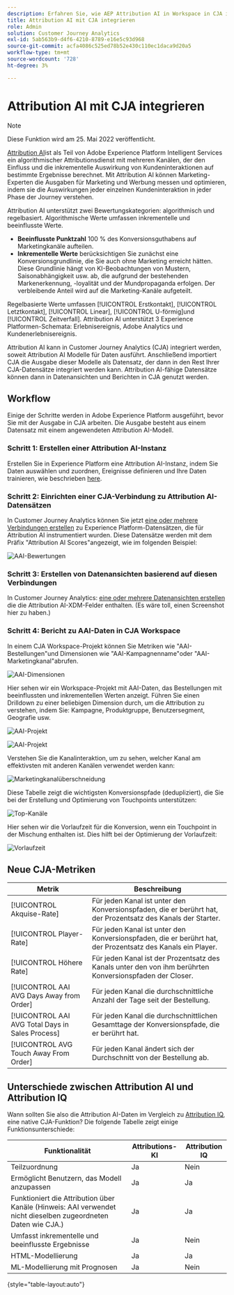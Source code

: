 ```yaml
---
description: Erfahren Sie, wie AEP Attribution AI in Workspace in CJA integriert wird.
title: Attribution AI mit CJA integrieren
role: Admin
solution: Customer Journey Analytics
exl-id: 5ab563b9-d4f6-4210-8789-e16e5c93d968
source-git-commit: acfa4086c525ed78b52e430c110ec1daca9d20a5
workflow-type: tm+mt
source-wordcount: '728'
ht-degree: 3%

---
```


# Attribution AI mit CJA integrieren

>[!NOTE]
>
>Diese Funktion wird am 25. Mai 2022 veröffentlicht.

[Attribution AI](https://experienceleague.adobe.com/docs/experience-platform/intelligent-services/attribution-ai/overview.html?lang=en)ist als Teil von Adobe Experience Platform Intelligent Services ein algorithmischer Attributionsdienst mit mehreren Kanälen, der den Einfluss und die inkrementelle Auswirkung von Kundeninteraktionen auf bestimmte Ergebnisse berechnet. Mit Attribution AI können Marketing-Experten die Ausgaben für Marketing und Werbung messen und optimieren, indem sie die Auswirkungen jeder einzelnen Kundeninteraktion in jeder Phase der Journey verstehen.

Attribution AI unterstützt zwei Bewertungskategorien: algorithmisch und regelbasiert. Algorithmische Werte umfassen inkrementelle und beeinflusste Werte.

* **Beeinflusste Punktzahl** 100 % des Konversionsguthabens auf Marketingkanäle aufteilen.
* **Inkrementelle Werte** berücksichtigen Sie zunächst eine Konversionsgrundlinie, die Sie auch ohne Marketing erreicht hätten. Diese Grundlinie hängt von KI-Beobachtungen von Mustern, Saisonabhängigkeit usw. ab, die aufgrund der bestehenden Markenerkennung, -loyalität und der Mundpropaganda erfolgen. Der verbleibende Anteil wird auf die Marketing-Kanäle aufgeteilt.

Regelbasierte Werte umfassen [!UICONTROL Erstkontakt], [!UICONTROL Letztkontakt], [!UICONTROL Linear], [!UICONTROL U-förmig]und [!UICONTROL Zeitverfall]. Attribution AI unterstützt 3 Experience Platformen-Schemata: Erlebnisereignis, Adobe Analytics und Kundenerlebnisereignis.

Attribution AI kann in Customer Journey Analytics (CJA) integriert werden, soweit Attribution AI Modelle für Daten ausführt. Anschließend importiert CJA die Ausgabe dieser Modelle als Datensatz, der dann in den Rest Ihrer CJA-Datensätze integriert werden kann. Attribution AI-fähige Datensätze können dann in Datenansichten und Berichten in CJA genutzt werden.

## Workflow

Einige der Schritte werden in Adobe Experience Platform ausgeführt, bevor Sie mit der Ausgabe in CJA arbeiten. Die Ausgabe besteht aus einem Datensatz mit einem angewendeten Attribution AI-Modell.

### Schritt 1: Erstellen einer Attribution AI-Instanz

Erstellen Sie in Experience Platform eine Attribution AI-Instanz, indem Sie Daten auswählen und zuordnen, Ereignisse definieren und Ihre Daten trainieren, wie beschrieben [here](https://experienceleague.adobe.com/docs/experience-platform/intelligent-services/attribution-ai/user-guide.html).

### Schritt 2: Einrichten einer CJA-Verbindung zu Attribution AI-Datensätzen

In Customer Journey Analytics können Sie jetzt [eine oder mehrere Verbindungen erstellen](/help/connections/create-connection.md) zu Experience Platform-Datensätzen, die für Attribution AI instrumentiert wurden. Diese Datensätze werden mit dem Präfix &quot;Attribution AI Scores&quot;angezeigt, wie im folgenden Beispiel:

![AAI-Bewertungen](assets/aai-scores.png)

### Schritt 3: Erstellen von Datenansichten basierend auf diesen Verbindungen

In Customer Journey Analytics: [eine oder mehrere Datenansichten erstellen](/help/data-views/create-dataview.md) die die Attribution AI-XDM-Felder enthalten. (Es wäre toll, einen Screenshot hier zu haben.)

### Schritt 4: Bericht zu AAI-Daten in CJA Workspace

In einem CJA Workspace-Projekt können Sie Metriken wie &quot;AAI-Bestellungen&quot;und Dimensionen wie &quot;AAI-Kampagnenname&quot;oder &quot;AAI-Marketingkanal&quot;abrufen.

![AAI-Dimensionen](assets/aai-dims.png)

Hier sehen wir ein Workspace-Projekt mit AAI-Daten, das Bestellungen mit beeinflussten und inkrementellen Werten anzeigt. Führen Sie einen Drilldown zu einer beliebigen Dimension durch, um die Attribution zu verstehen, indem Sie: Kampagne, Produktgruppe, Benutzersegment, Geografie usw.

![AAI-Projekt](assets/aai-project.png)

![AAI-Projekt](assets/aai-project2.png)

Verstehen Sie die Kanalinteraktion, um zu sehen, welcher Kanal am effektivsten mit anderen Kanälen verwendet werden kann:

![Marketingkanalüberschneidung](assets/mc-overlap.png)

Diese Tabelle zeigt die wichtigsten Konversionspfade (dedupliziert), die Sie bei der Erstellung und Optimierung von Touchpoints unterstützen:

![Top-Kanäle](assets/top-channels.png)

Hier sehen wir die Vorlaufzeit für die Konversion, wenn ein Touchpoint in der Mischung enthalten ist. Dies hilft bei der Optimierung der Vorlaufzeit:

![Vorlaufzeit](assets/lead-time.png)

## Neue CJA-Metriken

| Metrik | Beschreibung |
| --- | --- |
| [!UICONTROL Akquise-Rate] | Für jeden Kanal ist unter den Konversionspfaden, die er berührt hat, der Prozentsatz des Kanals der Starter. |
| [!UICONTROL Player-Rate] | Für jeden Kanal ist unter den Konversionspfaden, die er berührt hat, der Prozentsatz des Kanals ein Player. |
| [!UICONTROL Höhere Rate] | Für jeden Kanal ist der Prozentsatz des Kanals unter den von ihm berührten Konversionspfaden der Closer. |
| [!UICONTROL AAI AVG Days Away from Order] | Für jeden Kanal die durchschnittliche Anzahl der Tage seit der Bestellung. |
| [!UICONTROL AAI AVG Total Days in Sales Process] | Für jeden Kanal die durchschnittlichen Gesamttage der Konversionspfade, die er berührt hat. |
| [!UICONTROL AVG Touch Away From Order] | Für jeden Kanal ändert sich der Durchschnitt von der Bestellung ab. |

## Unterschiede zwischen Attribution AI und Attribution IQ

Wann sollten Sie also die Attribution AI-Daten im Vergleich zu [Attribution IQ](/help/analysis-workspace/attribution/overview.md), eine native CJA-Funktion? Die folgende Tabelle zeigt einige Funktionsunterschiede:

| Funktionalität | Attributions-KI | Attribution IQ |
| --- | --- | --- |
| Teilzuordnung | Ja | Nein |
| Ermöglicht Benutzern, das Modell anzupassen | Ja | Ja |
| Funktioniert die Attribution über Kanäle (Hinweis: AAI verwendet nicht dieselben zugeordneten Daten wie CJA.) | Ja | Ja |
| Umfasst inkrementelle und beeinflusste Ergebnisse | Ja | Nein |
| HTML-Modellierung | Ja | Ja |
| ML-Modellierung mit Prognosen | Ja | Nein |

{style=&quot;table-layout:auto&quot;}

